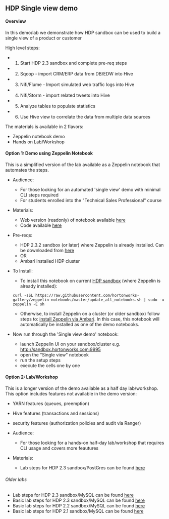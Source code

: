 ## HDP Single view demo


#### Overview
In this demo/lab we demonstrate how HDP sandbox can be used to build a single view of a product or customer

High level steps:
- 1. Start HDP 2.3 sandbox and complete pre-req steps
- 2. Sqoop - import CRM/ERP data from DB/EDW into Hive 
- 3. Nifi/Flume - Import simulated web traffic logs into Hive
- 4. Nifi/Storm - import related tweets into Hive  
- 5. Analyze tables to populate statistics
- 6. Use Hive view to correlate the data from multiple data sources

The materials is available in 2 flavors:
  - Zeppelin notebook demo
  - Hands on Lab/Workshop 


#### Option 1: Demo using Zeppelin Notebook

This is a simplified version of the lab available as a Zeppelin notebook that automates the steps.

- Audience:
  - For those looking for an automated 'single view' demo with minimal CLI steps required
  - For students enrolled into the "Technical Sales Professional" course

- Materials:
  - Web version (readonly) of notebook available [here](https://www.zeppelinhub.com/viewer/notebooks/aHR0cHM6Ly9yYXcuZ2l0aHVidXNlcmNvbnRlbnQuY29tL2hvcnRvbndvcmtzLWdhbGxlcnkvemVwcGVsaW4tbm90ZWJvb2tzL21hc3Rlci8yQkJCVzc1VlMvbm90ZS5qc29u)
  - Code available [here](https://raw.githubusercontent.com/hortonworks-gallery/zeppelin-notebooks/master/2BBBW75VS/note.json)

- Pre-reqs:
  - HDP 2.3.2 sandbox (or later) where Zeppelin is already installed. Can be downloaded from [here](http://hortonworks.com/sandbox)
  - OR
  - Ambari installed HDP cluster 
  
- To Install:
  - To install this notebook on current [HDP sandbox](http://hortonworks.com/sandbox) (where Zeppelin is already installed):
  ```
  curl -sSL https://raw.githubusercontent.com/hortonworks-gallery/zeppelin-notebooks/master/update_all_notebooks.sh | sudo -u zeppelin -E sh
  ```
  - Otherwise, to install Zeppelin on a cluster (or older sandbox) follow steps to: [install Zeppelin via Ambari](https://github.com/hortonworks-gallery/ambari-zeppelin-service). In this case, this notebook will automatically be installed as one of the demo notebooks.
  
- Now run through the 'Single view demo' notebook:
  - launch Zeppelin UI on your sandbox/cluster e.g. http://sandbox.hortonworks.com:9995
  - open the "Single view" notebook 
  - run the setup steps
  - execute the cells one by one

#### Option 2: Lab/Workshop

This is a longer version of the demo available as a half day lab/workshop. This option includes features not available in the demo version:
  - YARN features (queues, preemption) 
  - Hive features (transactions and sessions)
  - security features (authorization policies and audit via Ranger)

- Audience:
  - For those looking for a hands-on half-day lab/workshop that requires CLI usage and covers more feautures
  
- Materials:   
  - Lab steps for HDP 2.3 sandbox/PostGres can be found [here](https://github.com/abajwa-hw/single-view-demo/blob/master/singleview-psql-advanced-23.md)


###### Older labs

- Lab steps for HDP 2.3 sandbox/MySQL can be found [here](https://github.com/abajwa-hw/single-view-demo/blob/master/singleview-mysql-advanced-23.md)
- Basic lab steps for HDP 2.3 sandbox/MySQL can be found [here](https://github.com/abajwa-hw/single-view-demo/blob/master/singleview-mysql-basic-23.md)
- Basic lab steps for HDP 2.2 sandbox/MySQL can be found [here](https://github.com/abajwa-hw/single-view-demo/blob/master/singleview-mysql-basic-22.md)
- Basic lab steps for HDP 2.1 sandbox/MySQL can be found [here](https://github.com/abajwa-hw/single-view-demo/blob/master/singleview-mysql-basic-21.md)